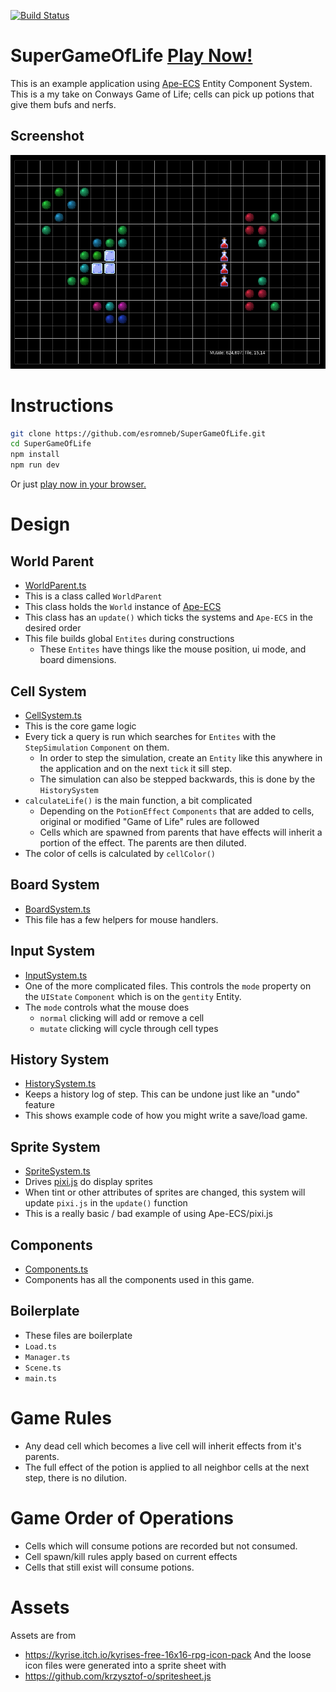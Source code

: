 [![Build Status](https://travis-ci.com/esromneb/SuperGameOfLife.svg?branch=master)](https://travis-ci.com/esromneb/SuperGameOfLife)
# SuperGameOfLife [Play Now!](https://esromneb.github.io/SuperGameOfLife/build/)
This is an example application using [Ape-ECS](https://github.com/fritzy/ape-ecs) Entity Component System.  This is a my take on Conways Game of Life; cells can pick up potions that give them bufs and nerfs.

## Screenshot
![A Screenshot](https://github.com/esromneb/SuperGameOfLife/raw/master/assets/screenshot01.png)

# Instructions
```bash
git clone https://github.com/esromneb/SuperGameOfLife.git
cd SuperGameOfLife
npm install
npm run dev
```

Or just [play now in your browser.](https://esromneb.github.io/SuperGameOfLife/build/)

# Design

## World Parent
* [WorldParent.ts](https://github.com/esromneb/SuperGameOfLife/blob/master/src/WorldParent.ts)
* This is a class called `WorldParent`
* This class holds the `World` instance of [Ape-ECS](https://github.com/fritzy/ape-ecs)
* This class has an `update()` which ticks the systems and `Ape-ECS` in the desired order
* This file builds global `Entites` during constructions
  * These `Entites` have things like the mouse position, ui mode, and board dimensions.

## Cell System
* [CellSystem.ts](https://github.com/esromneb/SuperGameOfLife/blob/master/src/systems/CellSystem.ts)
* This is the core game logic
* Every tick a query is run which searches for `Entites` with the `StepSimulation` `Component` on them.
  * In order to step the simulation, create an `Entity` like this anywhere in the application and on the next `tick` it sill step.
  * The simulation can also be stepped backwards, this is done by the `HistorySystem`
* `calculateLife()` is the main function, a bit complicated
  * Depending on the `PotionEffect` `Components` that are added to cells, original or modified "Game of Life" rules are followed
  * Cells which are spawned from parents that have effects will inherit a portion of the effect.  The parents are then diluted.
* The color of cells is calculated by `cellColor()`

## Board System
* [BoardSystem.ts](https://github.com/esromneb/SuperGameOfLife/blob/master/src/systems/BoardSystem.ts)
* This file has a few helpers for mouse handlers.

## Input System
* [InputSystem.ts](https://github.com/esromneb/SuperGameOfLife/blob/master/src/systems/InputSystem.ts)
* One of the more complicated files.  This controls the `mode` property on the `UIState` `Component` which is on the `gentity` Entity.
* The `mode` controls what the mouse does
  * `normal` clicking will add or remove a cell
  * `mutate` clicking will cycle through cell types

## History System
* [HistorySystem.ts](https://github.com/esromneb/SuperGameOfLife/blob/master/src/systems/HistorySystem.ts)
* Keeps a history log of step.  This can be undone just like an "undo" feature
* This shows example code of how you might write a save/load game.

## Sprite System
* [SpriteSystem.ts](https://github.com/esromneb/SuperGameOfLife/blob/master/src/systems/SpriteSystem.ts)
* Drives [pixi.js](https://github.com/pixijs/pixi.js) do display sprites
* When tint or other attributes of sprites are changed, this system will update `pixi.js` in the `update()` function
* This is a really basic / bad example of using Ape-ECS/pixi.js

## Components
* [Components.ts](https://github.com/esromneb/SuperGameOfLife/blob/master/src/components/Components.ts)
* Components has all the components used in this game.

## Boilerplate
* These files are boilerplate
* `Load.ts`
* `Manager.ts`
* `Scene.ts`
* `main.ts`

# Game Rules
* Any dead cell which becomes a live cell will inherit effects from it's parents.
* The full effect of the potion is applied to all neighbor cells at the next step, there is no dilution.

# Game Order of Operations
* Cells which will consume potions are recorded but not consumed.
* Cell spawn/kill rules apply based on current effects
* Cells that still exist will consume potions.

# Assets
Assets are from
* https://kyrise.itch.io/kyrises-free-16x16-rpg-icon-pack
And the loose icon files were generated into a sprite sheet with
* https://github.com/krzysztof-o/spritesheet.js

